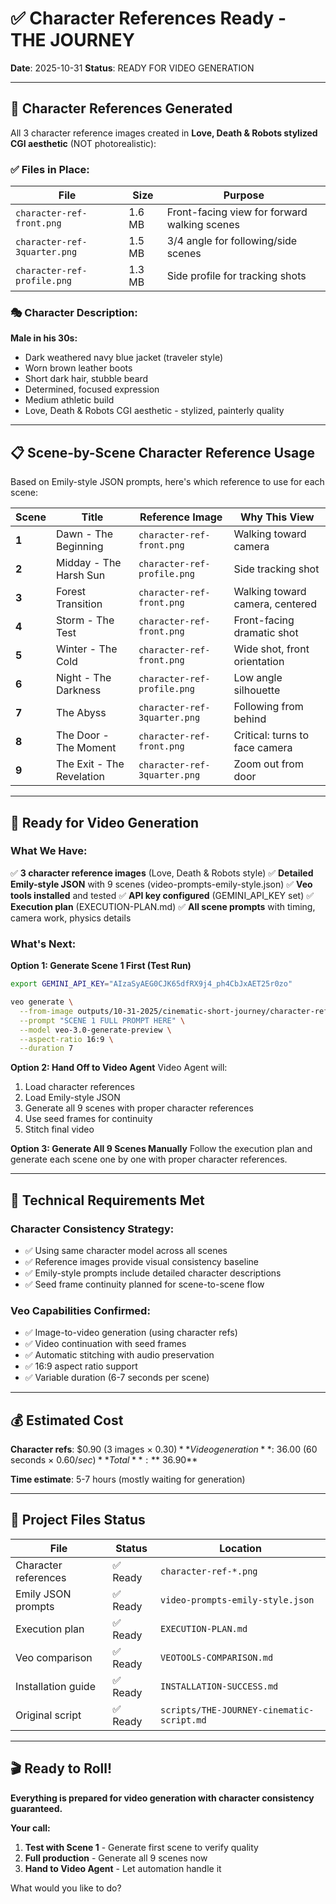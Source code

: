 # ✅ Character References Ready - THE JOURNEY
**Date**: 2025-10-31
**Status**: READY FOR VIDEO GENERATION

---

## 🎨 Character References Generated

All 3 character reference images created in **Love, Death & Robots stylized CGI aesthetic** (NOT photorealistic):

### ✅ Files in Place:

| File | Size | Purpose |
|------|------|---------|
| `character-ref-front.png` | 1.6 MB | Front-facing view for forward walking scenes |
| `character-ref-3quarter.png` | 1.5 MB | 3/4 angle for following/side scenes |
| `character-ref-profile.png` | 1.3 MB | Side profile for tracking shots |

### 🎭 Character Description:
**Male in his 30s:**
- Dark weathered navy blue jacket (traveler style)
- Worn brown leather boots
- Short dark hair, stubble beard
- Determined, focused expression
- Medium athletic build
- Love, Death & Robots CGI aesthetic - stylized, painterly quality

---

## 📋 Scene-by-Scene Character Reference Usage

Based on Emily-style JSON prompts, here's which reference to use for each scene:

| Scene | Title | Reference Image | Why This View |
|-------|-------|----------------|---------------|
| **1** | Dawn - The Beginning | `character-ref-front.png` | Walking toward camera |
| **2** | Midday - The Harsh Sun | `character-ref-profile.png` | Side tracking shot |
| **3** | Forest Transition | `character-ref-front.png` | Walking toward camera, centered |
| **4** | Storm - The Test | `character-ref-front.png` | Front-facing dramatic shot |
| **5** | Winter - The Cold | `character-ref-front.png` | Wide shot, front orientation |
| **6** | Night - The Darkness | `character-ref-profile.png` | Low angle silhouette |
| **7** | The Abyss | `character-ref-3quarter.png` | Following from behind |
| **8** | The Door - The Moment | `character-ref-front.png` | Critical: turns to face camera |
| **9** | The Exit - The Revelation | `character-ref-3quarter.png` | Zoom out from door |

---

## 🚀 Ready for Video Generation

### What We Have:

✅ **3 character reference images** (Love, Death & Robots style)
✅ **Detailed Emily-style JSON** with 9 scenes (video-prompts-emily-style.json)
✅ **Veo tools installed** and tested
✅ **API key configured** (GEMINI_API_KEY set)
✅ **Execution plan** (EXECUTION-PLAN.md)
✅ **All scene prompts** with timing, camera work, physics details

### What's Next:

**Option 1: Generate Scene 1 First (Test Run)**
```bash
export GEMINI_API_KEY="AIzaSyAEG0CJK65dfRX9j4_ph4CbJxAET25r0zo"

veo generate \
  --from-image outputs/10-31-2025/cinematic-short-journey/character-ref-front.png \
  --prompt "SCENE 1 FULL PROMPT HERE" \
  --model veo-3.0-generate-preview \
  --aspect-ratio 16:9 \
  --duration 7
```

**Option 2: Hand Off to Video Agent**
Video Agent will:
1. Load character references
2. Load Emily-style JSON
3. Generate all 9 scenes with proper character references
4. Use seed frames for continuity
5. Stitch final video

**Option 3: Generate All 9 Scenes Manually**
Follow the execution plan and generate each scene one by one with proper character references.

---

## 📐 Technical Requirements Met

### Character Consistency Strategy:
- ✅ Using same character model across all scenes
- ✅ Reference images provide visual consistency baseline
- ✅ Emily-style prompts include detailed character descriptions
- ✅ Seed frame continuity planned for scene-to-scene flow

### Veo Capabilities Confirmed:
- ✅ Image-to-video generation (using character refs)
- ✅ Video continuation with seed frames
- ✅ Automatic stitching with audio preservation
- ✅ 16:9 aspect ratio support
- ✅ Variable duration (6-7 seconds per scene)

---

## 💰 Estimated Cost

**Character refs**: $0.90 (3 images × $0.30)
**Video generation**: ~$36.00 (60 seconds × $0.60/sec)
**Total**: **~$36.90**

**Time estimate**: 5-7 hours (mostly waiting for generation)

---

## 📄 Project Files Status

| File | Status | Location |
|------|--------|----------|
| Character references | ✅ Ready | `character-ref-*.png` |
| Emily JSON prompts | ✅ Ready | `video-prompts-emily-style.json` |
| Execution plan | ✅ Ready | `EXECUTION-PLAN.md` |
| Veo comparison | ✅ Ready | `VEOTOOLS-COMPARISON.md` |
| Installation guide | ✅ Ready | `INSTALLATION-SUCCESS.md` |
| Original script | ✅ Ready | `scripts/THE-JOURNEY-cinematic-script.md` |

---

## 🎬 Ready to Roll!

**Everything is prepared for video generation with character consistency guaranteed.**

**Your call:**
1. **Test with Scene 1** - Generate first scene to verify quality
2. **Full production** - Generate all 9 scenes now
3. **Hand to Video Agent** - Let automation handle it

What would you like to do?
